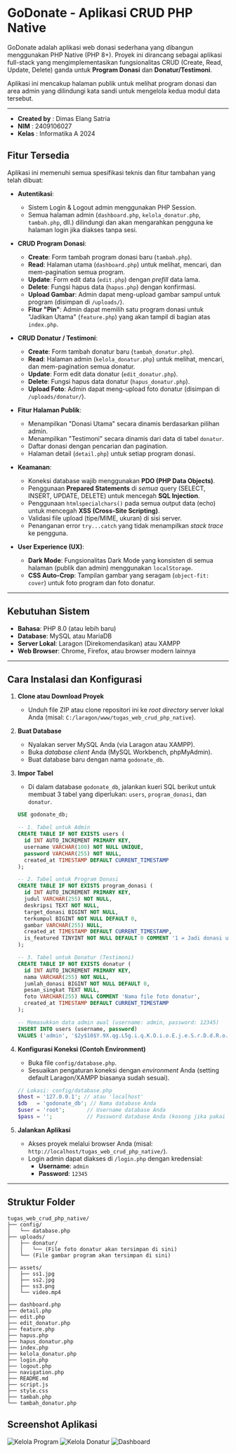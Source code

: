 # GoDonate - Aplikasi CRUD PHP Native

GoDonate adalah aplikasi web donasi sederhana yang dibangun menggunakan PHP Native (PHP 8+). Proyek ini dirancang sebagai aplikasi full-stack yang mengimplementasikan fungsionalitas CRUD (Create, Read, Update, Delete) ganda untuk **Program Donasi** dan **Donatur/Testimoni**.

Aplikasi ini mencakup halaman publik untuk melihat program donasi dan area admin yang dilindungi kata sandi untuk mengelola kedua modul data tersebut.

---

* **Created by**  : Dimas Elang Satria
* **NIM**         : 2409106027
* **Kelas**       : Informatika A 2024

## Fitur Tersedia

Aplikasi ini memenuhi semua spesifikasi teknis dan fitur tambahan yang telah dibuat:

* **Autentikasi**:
    * Sistem Login & Logout admin menggunakan PHP Session.
    * Semua halaman admin (`dashboard.php`, `kelola_donatur.php`, `tambah.php`, dll.) dilindungi dan akan mengarahkan pengguna ke halaman login jika diakses tanpa sesi.

* **CRUD Program Donasi**:
    * **Create**: Form tambah program donasi baru (`tambah.php`).
    * **Read**: Halaman utama (`dashboard.php`) untuk melihat, mencari, dan mem-pagination semua program.
    * **Update**: Form edit data (`edit.php`) dengan *prefill* data lama.
    * **Delete**: Fungsi hapus data (`hapus.php`) dengan konfirmasi.
    * **Upload Gambar**: Admin dapat meng-upload gambar sampul untuk program (disimpan di `/uploads/`).
    * **Fitur "Pin"**: Admin dapat memilih satu program donasi untuk "Jadikan Utama" (`feature.php`) yang akan tampil di bagian atas `index.php`.

* **CRUD Donatur / Testimoni**:
    * **Create**: Form tambah donatur baru (`tambah_donatur.php`).
    * **Read**: Halaman admin (`kelola_donatur.php`) untuk melihat, mencari, dan mem-pagination semua donatur.
    * **Update**: Form edit data donatur (`edit_donatur.php`).
    * **Delete**: Fungsi hapus data donatur (`hapus_donatur.php`).
    * **Upload Foto**: Admin dapat meng-upload foto donatur (disimpan di `/uploads/donatur/`).

* **Fitur Halaman Publik**:
    * Menampilkan "Donasi Utama" secara dinamis berdasarkan pilihan admin.
    * Menampilkan "Testimoni" secara dinamis dari data di tabel `donatur`.
    * Daftar donasi dengan pencarian dan pagination.
    * Halaman detail (`detail.php`) untuk setiap program donasi.

* **Keamanan**:
    * Koneksi database wajib menggunakan **PDO (PHP Data Objects)**.
    * Penggunaan **Prepared Statements** di *semua* query (SELECT, INSERT, UPDATE, DELETE) untuk mencegah **SQL Injection**.
    * Penggunaan `htmlspecialchars()` pada semua output data (echo) untuk mencegah **XSS (Cross-Site Scripting)**.
    * Validasi file upload (tipe/MIME, ukuran) di sisi server.
    * Penanganan error `try...catch` yang tidak menampilkan *stack trace* ke pengguna.

* **User Experience (UX)**:
    * **Dark Mode**: Fungsionalitas Dark Mode yang konsisten di semua halaman (publik dan admin) menggunakan `localStorage`.
    * **CSS Auto-Crop**: Tampilan gambar yang seragam (`object-fit: cover`) untuk foto program dan foto donatur.

---

## Kebutuhan Sistem

* **Bahasa**: PHP 8.0 (atau lebih baru)
* **Database**: MySQL atau MariaDB
* **Server Lokal**: Laragon (Direkomendasikan) atau XAMPP
* **Web Browser**: Chrome, Firefox, atau browser modern lainnya

---

## Cara Instalasi dan Konfigurasi

1.  **Clone atau Download Proyek**
    * Unduh file ZIP atau clone repositori ini ke *root directory* server lokal Anda (misal: `C:/laragon/www/tugas_web_crud_php_native`).

2.  **Buat Database**
    * Nyalakan server MySQL Anda (via Laragon atau XAMPP).
    * Buka *database client* Anda (MySQL Workbench, phpMyAdmin).
    * Buat database baru dengan nama `godonate_db`.

3.  **Impor Tabel**
    * Di dalam database `godonate_db`, jalankan kueri SQL berikut untuk membuat 3 tabel yang diperlukan: `users`, `program_donasi`, dan `donatur`.

    ```sql
    USE godonate_db;

    -- 1. Tabel untuk Admin
    CREATE TABLE IF NOT EXISTS users (
      id INT AUTO_INCREMENT PRIMARY KEY,
      username VARCHAR(100) NOT NULL UNIQUE,
      password VARCHAR(255) NOT NULL,
      created_at TIMESTAMP DEFAULT CURRENT_TIMESTAMP
    );

    -- 2. Tabel untuk Program Donasi
    CREATE TABLE IF NOT EXISTS program_donasi (
      id INT AUTO_INCREMENT PRIMARY KEY,
      judul VARCHAR(255) NOT NULL,
      deskripsi TEXT NOT NULL,
      target_donasi BIGINT NOT NULL,
      terkumpul BIGINT NOT NULL DEFAULT 0,
      gambar VARCHAR(255) NULL,
      created_at TIMESTAMP DEFAULT CURRENT_TIMESTAMP,
      is_featured TINYINT NOT NULL DEFAULT 0 COMMENT '1 = Jadi donasi utama, 0 = Normal'
    );

    -- 3. Tabel untuk Donatur (Testimoni)
    CREATE TABLE IF NOT EXISTS donatur (
      id INT AUTO_INCREMENT PRIMARY KEY,
      nama VARCHAR(255) NOT NULL,
      jumlah_donasi BIGINT NOT NULL DEFAULT 0,
      pesan_singkat TEXT NULL,
      foto VARCHAR(255) NULL COMMENT 'Nama file foto donatur',
      created_at TIMESTAMP DEFAULT CURRENT_TIMESTAMP
    );

    -- Memasukkan data admin awal (username: admin, password: 12345)
    INSERT INTO users (username, password)
    VALUES ('admin', '$2y$10$Y.9X.qg.L5g.i.q.K.O.i.o.E.j.e.S.r.D.d.R.o.S.l.f.S.g.F.u');
    ```

4.  **Konfigurasi Koneksi (Contoh Environment)**
    * Buka file `config/database.php`.
    * Sesuaikan pengaturan koneksi dengan *environment* Anda (setting default Laragon/XAMPP biasanya sudah sesuai).

    ```php
    // Lokasi: config/database.php
    $host = '127.0.0.1'; // atau 'localhost'
    $db   = 'godonate_db'; // Nama database Anda
    $user = 'root';       // Username database Anda
    $pass = '';           // Password database Anda (kosong jika pakai Laragon/XAMPP default)
    ```

5.  **Jalankan Aplikasi**
    * Akses proyek melalui browser Anda (misal: `http://localhost/tugas_web_crud_php_native/`).
    * Login admin dapat diakses di `/login.php` dengan kredensial:
        * **Username**: `admin`
        * **Password**: `12345`

---

## Struktur Folder
```
tugas_web_crud_php_native/
├── config/
│   └── database.php
├── uploads/
│   ├── donatur/
│   │   └── (File foto donatur akan tersimpan di sini)
│   └── (File gambar program akan tersimpan di sini)
│
├── assets/
│   ├── ss1.jpg
│   ├── ss2.jpg
│   ├── ss3.png
│   └── video.mp4
│
├── dashboard.php
├── detail.php
├── edit.php
├── edit_donatur.php
├── feature.php
├── hapus.php
├── hapus_donatur.php
├── index.php
├── kelola_donatur.php
├── login.php
├── logout.php
├── navigation.php
├── README.md
├── script.js
├── style.css
├── tambah.php
└── tambah_donatur.php
```

## Screenshot Aplikasi

![Kelola Program](assets/ss2.png)
![Kelola Donatur](assets/ss1.png)
![Dashboard](assets/ss3.png)